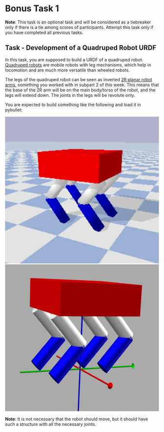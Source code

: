 # Bonus Task 1

<b>Note</b>: This task is an optional task and will be considered as a tiebreaker only if there is a tie among scores of participants. Attempt this task only if you have completed all previous tasks.

## Task - Development of a Quadruped Robot URDF
In this task, you are supposed to build a URDF of a quadruped robot. [Quadruped robots](https://en.wikipedia.org/wiki/Legged_robot) are mobile robots with leg mechanisms, which help in locomotion and are much more versatile than wheeled robots. 

The legs of the quadruped robot can be seen as inverted [2R planar robot arms](https://github.com/Robotics-Club-IIT-BHU/Robotics-Camp-2021/tree/main/Basics%20of%20pyBullet/Week%201/Subpart%202), something you worked with in subpart 2 of this week. This means that the base of the 2R arm will be on the main body/torso of the robot, and the legs will extend down. The joints in the legs will be revolute only. 

You are expected to build something like the following and load it in pybullet:
<p align="center">
   <img width="590" height="480" src="assets/quad.png">
   <img width="590" height="480" src="assets/quad2.png">
</p>

<b>Note</b>: It is not necessary that the robot should move, but it should have such a structure with all the necessary joints.

